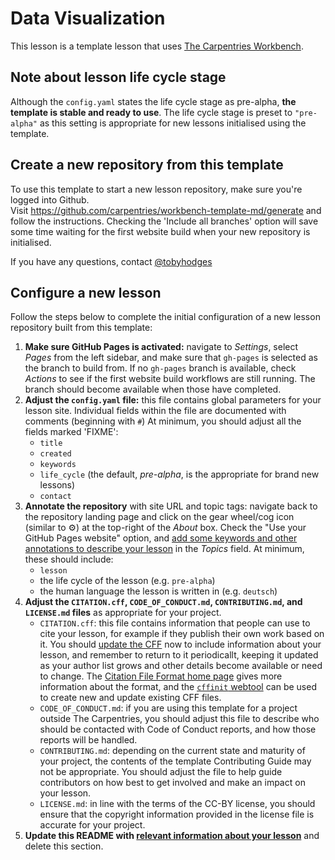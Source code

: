 # Data Visualization

This lesson is a template lesson that uses [The Carpentries Workbench][workbench]. 

## Note about lesson life cycle stage
Although the `config.yaml` states the life cycle stage as pre-alpha, **the template is stable and ready to use**. The life cycle stage is preset to `"pre-alpha"` as this setting is appropriate for new lessons initialised using the template.

## Create a new repository from this template

To use this template to start a new lesson repository, 
make sure you're logged into Github.   
Visit https://github.com/carpentries/workbench-template-md/generate
and follow the instructions.
Checking the 'Include all branches' option will save some time waiting for the first website build
when your new repository is initialised.

If you have any questions, contact [@tobyhodges](https://github.com/tobyhodges)

## Configure a new lesson

Follow the steps below to
complete the initial configuration of a new lesson repository built from this template:

1. **Make sure GitHub Pages is activated:**
   navigate to _Settings_,
   select _Pages_ from the left sidebar,
   and make sure that `gh-pages` is selected as the branch to build from.
   If no `gh-pages` branch is available, check _Actions_ to see if the first
   website build workflows are still running.
   The branch should become available when those have completed.
1. **Adjust the `config.yaml` file:**
   this file contains global parameters for your lesson site.
   Individual fields within the file are documented with comments (beginning with `#`)
   At minimum, you should adjust all the fields marked 'FIXME':
   - `title`
   - `created`
   - `keywords`
   - `life_cycle` (the default, _pre-alpha_, is the appropriate for brand new lessons)
   - `contact`
1. **Annotate the repository** with site URL and topic tags:
   navigate back to the repository landing page and
   click on the gear wheel/cog icon (similar to ⚙️) 
   at the top-right of the _About_ box.
   Check the "Use your GitHub Pages website" option,
   and [add some keywords and other annotations to describe your lesson](https://cdh.carpentries.org/the-carpentries-incubator.html#topic-tags)
   in the _Topics_ field.
   At minimum, these should include:
   - `lesson`
   - the life cycle of the lesson (e.g. `pre-alpha`)
   - the human language the lesson is written in (e.g. `deutsch`)
1. **Adjust the 
   `CITATION.cff`, `CODE_OF_CONDUCT.md`, `CONTRIBUTING.md`, and `LICENSE.md` files**
   as appropriate for your project.
   -  `CITATION.cff`:
      this file contains information that people can use to cite your lesson,
      for example if they publish their own work based on it.
      You should [update the CFF][cff-sandpaper-docs] now to include information about your lesson,
      and remember to return to it periodicallt, keeping it updated as your
      author list grows and other details become available or need to change.
      The [Citation File Format home page][cff-home] gives more information about the format,
      and the [`cffinit` webtool][cffinit] can be used to create new and update existing CFF files.
   -  `CODE_OF_CONDUCT.md`: 
      if you are using this template for a project outside The Carpentries,
      you should adjust this file to describe 
      who should be contacted with Code of Conduct reports,
      and how those reports will be handled.
   -  `CONTRIBUTING.md`:
      depending on the current state and maturity of your project,
      the contents of the template Contributing Guide may not be appropriate.
      You should adjust the file to help guide contributors on how best
      to get involved and make an impact on your lesson.
   -  `LICENSE.md`:
      in line with the terms of the CC-BY license,
      you should ensure that the copyright information 
      provided in the license file is accurate for your project.
1. **Update this README with 
   [relevant information about your lesson](https://carpentries.github.io/lesson-development-training/collaborating-newcomers.html#readme)**
   and delete this section.

[cff-home]: https://citation-file-format.github.io/
[cff-sandpaper-docs]:  https://carpentries.github.io/sandpaper-docs/editing.html#making-your-lesson-citable
[cffinit]: https://citation-file-format.github.io/cff-initializer-javascript/
[workbench]: https://carpentries.github.io/sandpaper-docs/
